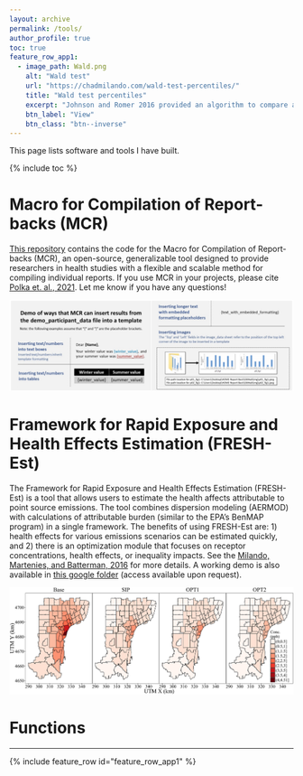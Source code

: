 ```yaml
---
layout: archive
permalink: /tools/
author_profile: true
toc: true
feature_row_app1:
  - image_path: Wald.png
    alt: "Wald test"
    url: "https://chadmilando.com/wald-test-percentiles/"
    title: "Wald test percentiles"
    excerpt: "Johnson and Romer 2016 provided an algorithm to compare a limited set of percentiles between two distributions. I created an R function to implement it."
    btn_label: "View"
    btn_class: "btn--inverse"
---
```


This page lists software and tools I have built.

{% include toc %}
<br>

# Macro for Compilation of Report-backs (MCR)

[This repository](https://github.com/cmilando/reportback-vba) contains the code for the Macro for Compilation of Report-backs (MCR), an open-source, generalizable tool designed to provide researchers in health studies with a flexible and scalable method for compiling individual reports. If you use MCR in your projects, please cite [Polka et. al., 2021](https://doi.org/10.3390/ijerph18116104). Let me know if you have any questions! 

[![MCR](/assets/images/MCR.png)](https://github.com/cmilando/reportback-vba)

# Framework for Rapid Exposure and Health Effects Estimation (FRESH-Est)

The Framework for Rapid Exposure and Health Effects Estimation (FRESH-Est) is a tool that allows users to estimate the health affects attributable to point source emissions. The tool combines dispersion modeling (AERMOD) with calculations of attributable burden (similar to the EPA’s BenMAP program) in a single framework. The benefits of using FRESH-Est are: 1) health effects for various emissions scenarios can be estimated quickly, and 2) there is an optimization module that focuses on receptor concentrations, health effects, or inequality impacts. See the [Milando, Martenies, and Batterman, 2016](https://doi.org/10.1016/j.envint.2016.06.005) for more details. A working demo is also available in [this google folder](https://drive.google.com/drive/folders/10FAlCxDc57wwkE5jNLcrf3qc4bGVUkso?usp=sharing) (access available upon request). 

[![FRESHEST](/assets/images/FRESHEST.jpg)](https://doi.org/10.1016/j.envint.2016.06.005)

# Functions
___
{% include feature_row id="feature_row_app1" %}